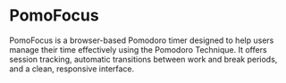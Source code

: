 # PomoFocus
PomoFocus is a browser-based Pomodoro timer designed to help users manage their time effectively using the Pomodoro Technique. It offers session tracking, automatic transitions between work and break periods, and a clean, responsive interface.
